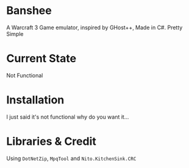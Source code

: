 # Banshee
A Warcraft 3 Game emulator, inspired by GHost++, Made in C#. Pretty Simple

# Current State
Not Functional

# Installation
I just said it's not functional why do you want it...

# Libraries & Credit
Using `DotNetZip`, `MpqTool` and `Nito.KitchenSink.CRC` 
